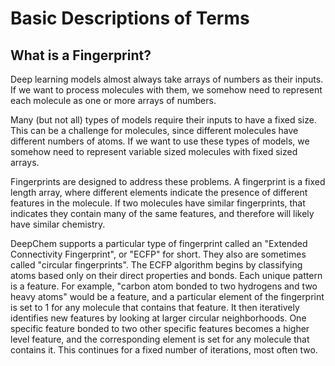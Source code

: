 # Basic Descriptions of Terms


## What is a Fingerprint?

Deep learning models almost always take arrays of numbers as their inputs. If we want to process molecules with them, we somehow need to represent each molecule as one or more arrays of numbers.

Many (but not all) types of models require their inputs to have a fixed size. This can be a challenge for molecules, since different molecules have different numbers of atoms. If we want to use these types of models, we somehow need to represent variable sized molecules with fixed sized arrays.

Fingerprints are designed to address these problems. A fingerprint is a fixed length array, where different elements indicate the presence of different features in the molecule. If two molecules have similar fingerprints, that indicates they contain many of the same features, and therefore will likely have similar chemistry.

DeepChem supports a particular type of fingerprint called an "Extended Connectivity Fingerprint", or "ECFP" for short. They also are sometimes called "circular fingerprints". The ECFP algorithm begins by classifying atoms based only on their direct properties and bonds. Each unique pattern is a feature. For example, "carbon atom bonded to two hydrogens and two heavy atoms" would be a feature, and a particular element of the fingerprint is set to 1 for any molecule that contains that feature. It then iteratively identifies new features by looking at larger circular neighborhoods. One specific feature bonded to two other specific features becomes a higher level feature, and the corresponding element is set for any molecule that contains it. This continues for a fixed number of iterations, most often two.
